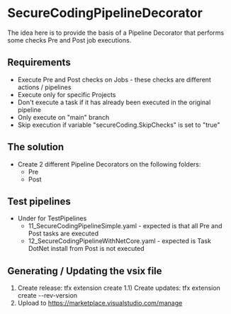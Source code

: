 # SecureCodingPipelineDecorator

The idea here is to provide the basis of a Pipeline Decorator that performs some checks Pre and Post job executions.

## Requirements

- Execute Pre and Post checks on Jobs - these checks are different actions / pipelines
- Execute only for specific Projects
- Don't execute a task if it has already been executed in the original pipeline
- Only execute on "main" branch
- Skip execution if variable "secureCoding.SkipChecks"  is set to "true"

## The solution

- Create 2 different Pipeline Decorators on the following folders: 
    - Pre
    - Post

## Test pipelines

- Under for TestPipelines
    - 11_SecureCodingPipelineSimple.yaml - expected is that all Pre and Post tasks are executed
    - 12_SecureCodingPipelineWithNetCore.yaml - expected is Task DotNet install from Post is not executed

## Generating / Updating the vsix file

1) Create release: tfx extension create
    1.1) Create updates: tfx extension create --rev-version
2) Upload to https://marketplace.visualstudio.com/manage